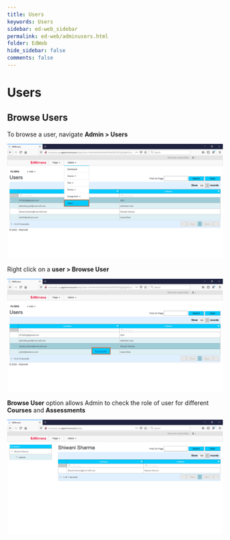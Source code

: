 ```yaml
---
title: Users
keywords: Users
sidebar: ed-web_sidebar
permalink: ed-web/adminusers.html
folder: EdWeb
hide_sidebar: false
comments: false
---
```



# Users
## Browse Users
To browse a user, navigate **Admin > Users**

![](/images/adminusersMenu.png)

Right click on a **user > Browse User**

![](/images/adminusersBrowseUser.png)

**Browse User** option allows Admin to check the role of user for different **Courses** and **Assessments**

![](/images/adminusersBrowseUserView.png)

